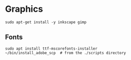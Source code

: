 # Graphics


    sudo apt-get install -y inkscape gimp


## Fonts

    sudo apt install ttf-mscorefonts-installer
    ~/bin/install_adobe_scp  # from the ./scripts directory


